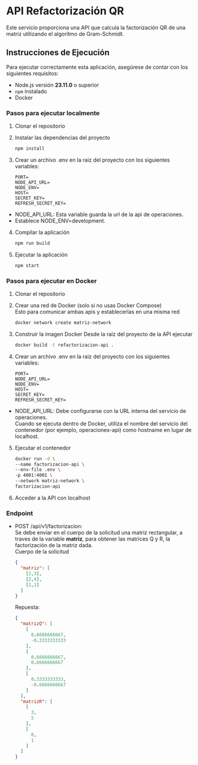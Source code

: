 # API Refactorización QR
Este servicio proporciona una API que calcula la factorización QR de una matriz utilizando el algoritmo de Gram-Schmidt.

## Instrucciones de Ejecución
Para ejecutar correctamente esta aplicación, asegúrese de contar con los siguientes requisitos:

  - Node.js versión **23.11.0** o superior
  - `npm` instalado
  - Docker

### Pasos para ejecutar localmente
1. Clonar el repositorio

2. Instalar las dependencias del proyecto
    ```bash
    npm install
    ```

3. Crear un archivo .env en la raiz del proyecto con los siguientes variables:
    ```text
    PORT=
    NODE_API_URL=
    NODE_ENV=
    HOST=
    SECRET_KEY=
    REFRESH_SECRET_KEY=
    ```

  - NODE_API_URL: Esta variable guarda la url de la api de operaciones.
  - Establece NODE_ENV=development.
  

4. Compilar la aplicación
    ```bash
    npm run build
    ```

5. Ejecutar la aplicación
    ```bash
    npm start
    ```

### Pasos para ejecutar en Docker
1. Clonar el repositorio

2. Crear una red de Docker (solo si no usas Docker Compose)  
Esto para comunicar ambas apis y establecerlas en una misma red
    ```bash
    docker network create matriz-network
    ```

3. Construir la imagen Docker
  Desde la raíz del proyecto de la API ejecutar
    ```bash
    docker build -t refactorizacion-api .
    ```

4. Crear un archivo .env en la raiz del proyecto con los siguientes variables:
    ```text
    PORT=  
    NODE_API_URL=  
    NODE_ENV=  
    HOST=  
    SECRET_KEY=  
    REFRESH_SECRET_KEY=  
    ```

  - NODE_API_URL: Debe configurarse con la URL interna del servicio de operaciones.  
  Cuando se ejecuta dentro de Docker, utiliza el nombre del servicio del contenedor (por ejemplo, operaciones-api) como hostname en lugar de localhost.

5. Ejecutar el contenedor
    ```bash
    docker run -d \
    --name factorizacion-api \
    --env-file .env \
    -p 4001:4001 \
    --network matriz-network \
    factorizacion-api
    ```

5. Acceder a la API con localhost

### Endpoint
  - POST /api/v1/factorizacion:  
  Se debe enviar en el cuerpo de la solicitud una matriz rectangular, a traves de la variable **matriz**, para obtener las matrices Q y R, la factorización de la matriz dada.  
  Cuerpo de la solicitud  
    ```json
    {
      "matriz": [
        [2,3],
        [2,4],
        [1,1]
      ]
    }
    ```

    Repuesta:
    ```json
    {
      "matrizQ": [
        [
          0.6666666667,
          -0.3333333333
        ],
        [
          0.6666666667,
          0.6666666667
        ],
        [
          0.3333333333,
          -0.6666666667
        ]
      ],
      "matrizR": [
        [
          3,
          5
        ],
        [
          0,
          1
        ]
      ]
    }
    ``` 

